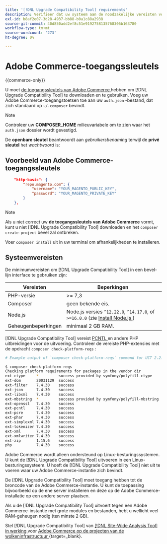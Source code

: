 ```yaml
---
title: '[!DNL Upgrade Compatibility Tool] requirements'
description: Verifieer dat uw systeem aan de noodzakelijke vereisten voldoet om  [!DNL Upgrade Compatibility Tool]  in een bevel-lijn interface voor uw project van Adobe Commerce in werking te stellen.
exl-id: b8af2e07-3d28-4937-bb88-b0a1c88a2938
source-git-commit: 40d850add2ef8c51e9192758135768306b163780
workflow-type: tm+mt
source-wordcount: '273'
ht-degree: 0%

---
```


# Adobe Commerce-toegangssleutels

{{commerce-only}}

U moet [ de toegangssleutels van Adobe Commerce ](https://developer.adobe.com/commerce/marketplace/guides/sellers/profile-information/#access-keys) hebben om [!DNL Upgrade Compatibility Tool] te downloaden en te gebruiken. Voeg uw Adobe Commerce-toegangstoetsen toe aan uw `auth.json` -bestand, dat zich standaard op `~/.composer` bevindt.

>[!NOTE]
>
>Controleer uw **COMPOSER_HOME** milieuvariabele om te zien waar het `auth.json` dossier wordt gevestigd.

De **openbare sleutel** beantwoordt aan _gebruikersbenaming_ terwijl de **privé sleutel** het _wachtwoord_ is:

## Voorbeeld van Adobe Commerce-toegangssleutels

```json
    "http-basic": {
        "repo.magento.com": {
            "username": "YOUR_MAGENTO_PUBLIC_KEY",
            "password": "YOUR_MAGENTO_PRIVATE_KEY"
        }
    },
```

>[!NOTE]
>
> Als u niet correct uw **de toegangssleutels van Adobe Commerce** vormt, kunt u niet [!DNL Upgrade Compatibility Tool] downloaden en het `composer create-project` bevel zal ontbreken.

Voer `composer install` uit in uw terminal om afhankelijkheden te installeren.

## Systeemvereisten

De minimumvereisten om [!DNL Upgrade Compatibility Tool] in een bevel-lijn interface te gebruiken zijn:

| **Vereisten** | **Beperkingen** |
|----------------|-----------------|
| PHP-versie | >= 7,3 |
| Composer | geen bekende eis. |
| Node.js | Node.js versies `^12.22.0`, `^14.17.0`, of `>=16.0.0` (zie [ Install Node.js ](https://nodejs.org/en/learn/getting-started/how-to-install-nodejs)) |
| Geheugenbeperkingen | minimaal 2 GB RAM. |

[!DNL Upgrade Compatibility Tool] vereist [ PCNTL ](https://www.php.net/manual/en/book.pcntl.php) en andere PHP uitbreidingen voor de uitvoering. Controleer de vereiste PHP-extensies met de opdracht `composer check-platform-reqs` :

```bash
# Example output of `composer check-platform-reqs` command for UCT 2.2.6 and PHP 7.4:

$ composer check-platform-reqs
Checking platform requirements for packages in the vendor dir
ext-ctype     *         success provided by symfony/polyfill-ctype
ext-dom       20031129  success
ext-filter    7.4.30    success
ext-json      7.4.30    success
ext-libxml    7.4.30    success
ext-mbstring  *         success provided by symfony/polyfill-mbstring
ext-openssl   7.4.30    success
ext-pcntl     7.4.30    success
ext-pcre      7.4.30    success
ext-phar      7.4.30    success
ext-simplexml 7.4.30    success
ext-tokenizer 7.4.30    success
ext-xml       7.4.30    success
ext-xmlwriter 7.4.30    success
ext-zip       1.15.6    success
php           7.4.30    success
```

Adobe Commerce wordt alleen ondersteund op Linux-besturingssystemen. U kunt de [!DNL Upgrade Compatibility Tool] uitvoeren in een Linux-besturingssysteem. U hoeft de [!DNL Upgrade Compatibility Tool] niet uit te voeren waar uw Adobe Commerce-instantie zich bevindt.

De [!DNL Upgrade Compatibility Tool] moet toegang hebben tot de broncode van de Adobe Commerce-instantie. U kunt de toepassing bijvoorbeeld op de ene server installeren en deze op de Adobe Commerce-installatie op een andere server plaatsen.

Als u de [!DNL Upgrade Compatibility Tool] uitvoert tegen een Adobe Commerce-instantie met grote modules en bestanden, hebt u wellicht veel RAM-geheugen nodig (ten minste 2 GB).

Stel [!DNL Upgrade Compatibility Tool] van [[!DNL Site-Wide Analysis Tool] in werking ](https://experienceleague.adobe.com/docs/commerce-operations/upgrade-guide/upgrade-compatibility-tool/use-upgrade-compatibility-tool/integrate-analysis-tool.html) voor [ Adobe Commerce op de projecten van de wolkeninfrastructuur ](https://experienceleague.adobe.com/docs/commerce-cloud-service/user-guide/project/overview.html) {target=_blank}.
